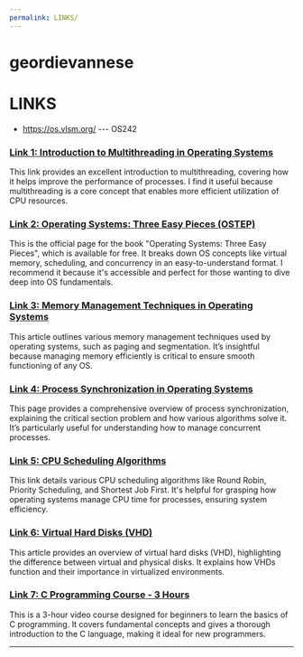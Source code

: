 ```yaml
---
permalink: LINKS/
---
```


# geordievannese
# LINKS

* <https://os.vlsm.org/> --- OS242

### [Link 1: Introduction to Multithreading in Operating Systems](https://www.javatpoint.com/multithreading-in-operating-system)
This link provides an excellent introduction to multithreading, covering how it helps improve the performance of processes. I find it useful because multithreading is a core concept that enables more efficient utilization of CPU resources.

### [Link 2: Operating Systems: Three Easy Pieces (OSTEP)](https://pages.cs.wisc.edu/~remzi/OSTEP/)
This is the official page for the book "Operating Systems: Three Easy Pieces", which is available for free. It breaks down OS concepts like virtual memory, scheduling, and concurrency in an easy-to-understand format. I recommend it because it's accessible and perfect for those wanting to dive deep into OS fundamentals.

### [Link 3: Memory Management Techniques in Operating Systems](https://www.studytonight.com/operating-system/memory-management-in-os)
This article outlines various memory management techniques used by operating systems, such as paging and segmentation. It’s insightful because managing memory efficiently is critical to ensure smooth functioning of any OS.

### [Link 4: Process Synchronization in Operating Systems](https://www.geeksforgeeks.org/introduction-of-process-synchronization/)
This page provides a comprehensive overview of process synchronization, explaining the critical section problem and how various algorithms solve it. It’s particularly useful for understanding how to manage concurrent processes.

### [Link 5: CPU Scheduling Algorithms](https://www.tutorialspoint.com/operating_system/os_process_scheduling_algorithms.htm)
This link details various CPU scheduling algorithms like Round Robin, Priority Scheduling, and Shortest Job First. It's helpful for grasping how operating systems manage CPU time for processes, ensuring system efficiency.

### [Link 6: Virtual Hard Disks (VHD)](https://www.techtarget.com/searchvirtualdesktop/definition/virtual-hard-disk-VHD)  
This article provides an overview of virtual hard disks (VHD), highlighting the difference between virtual and physical disks. It explains how VHDs function and their importance in virtualized environments.

### [Link 7: C Programming Course - 3 Hours](https://www.youtube.com/watch?v=KJgsSFOSQv0)  
This is a 3-hour video course designed for beginners to learn the basics of C programming. It covers fundamental concepts and gives a thorough introduction to the C language, making it ideal for new programmers.
<br>
<hr>
